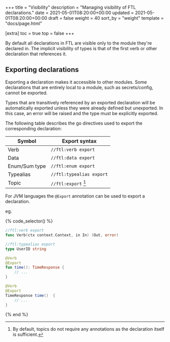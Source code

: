 +++
title = "Visibility"
description = "Managing visibility of FTL declarations."
date = 2021-05-01T08:20:00+00:00
updated = 2021-05-01T08:20:00+00:00
draft = false
weight = 40
sort_by = "weight"
template = "docs/page.html"

[extra]
toc = true
top = false
+++

By default all declarations in FTL are visible only to the module they're declared in. The implicit visibility of types is that of the first verb or other declaration that references it.

## Exporting declarations

Exporting a declaration makes it accessible to other modules. Some declarations that are entirely local to a module, such as secrets/config, cannot be exported.

Types that are transitively referenced by an exported declaration will be automatically exported unless they were already defined but unexported. In this case, an error will be raised and the type must be explicitly exported.

The following table describes the go directives used to export the corresponding declaration:

| Symbol        | Export syntax            |
| ------------- | ------------------------ |
| Verb          | `//ftl:verb export`      |
| Data          | `//ftl:data export`      |
| Enum/Sum type | `//ftl:enum export`      |
| Typealias     | `//ftl:typealias export` |
| Topic         | `//ftl:export` [^1]      |

For JVM languages the `@Export` annotation can be used to export a declaration.

eg.

{% code_selector() %}

<!-- go -->
```go
//ftl:verb export
func Verb(ctx context.Context, in In) (Out, error)

//ftl:typealias export
type UserID string
```
<!-- kotlin -->
```kotlin  
@Verb
@Export
fun time(): TimeResponse {
    // ...
}
```
<!-- java -->
```java
@Verb
@Export
TimeResponse time()  {
    // ...
}
```
{% end %}

[^1]: By default, topics do not require any annotations as the declaration itself is sufficient.
